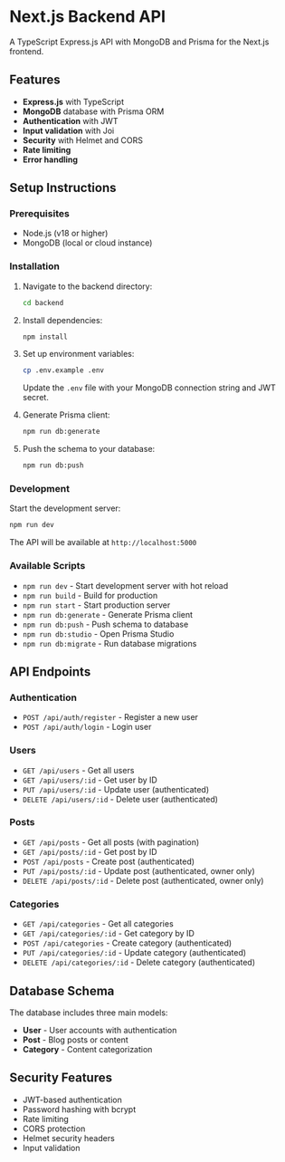 # Next.js Backend API

A TypeScript Express.js API with MongoDB and Prisma for the Next.js frontend.

## Features

- **Express.js** with TypeScript
- **MongoDB** database with Prisma ORM
- **Authentication** with JWT
- **Input validation** with Joi
- **Security** with Helmet and CORS
- **Rate limiting**
- **Error handling**

## Setup Instructions

### Prerequisites

- Node.js (v18 or higher)
- MongoDB (local or cloud instance)

### Installation

1. Navigate to the backend directory:
   ```bash
   cd backend
   ```

2. Install dependencies:
   ```bash
   npm install
   ```

3. Set up environment variables:
   ```bash
   cp .env.example .env
   ```
   Update the `.env` file with your MongoDB connection string and JWT secret.

4. Generate Prisma client:
   ```bash
   npm run db:generate
   ```

5. Push the schema to your database:
   ```bash
   npm run db:push
   ```

### Development

Start the development server:
```bash
npm run dev
```

The API will be available at `http://localhost:5000`

### Available Scripts

- `npm run dev` - Start development server with hot reload
- `npm run build` - Build for production
- `npm run start` - Start production server
- `npm run db:generate` - Generate Prisma client
- `npm run db:push` - Push schema to database
- `npm run db:studio` - Open Prisma Studio
- `npm run db:migrate` - Run database migrations

## API Endpoints

### Authentication
- `POST /api/auth/register` - Register a new user
- `POST /api/auth/login` - Login user

### Users
- `GET /api/users` - Get all users
- `GET /api/users/:id` - Get user by ID
- `PUT /api/users/:id` - Update user (authenticated)
- `DELETE /api/users/:id` - Delete user (authenticated)

### Posts
- `GET /api/posts` - Get all posts (with pagination)
- `GET /api/posts/:id` - Get post by ID
- `POST /api/posts` - Create post (authenticated)
- `PUT /api/posts/:id` - Update post (authenticated, owner only)
- `DELETE /api/posts/:id` - Delete post (authenticated, owner only)

### Categories
- `GET /api/categories` - Get all categories
- `GET /api/categories/:id` - Get category by ID
- `POST /api/categories` - Create category (authenticated)
- `PUT /api/categories/:id` - Update category (authenticated)
- `DELETE /api/categories/:id` - Delete category (authenticated)

## Database Schema

The database includes three main models:
- **User** - User accounts with authentication
- **Post** - Blog posts or content
- **Category** - Content categorization

## Security Features

- JWT-based authentication
- Password hashing with bcrypt
- Rate limiting
- CORS protection
- Helmet security headers
- Input validation
